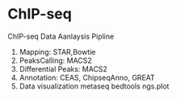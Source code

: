 # ChIP-seq
ChIP-seq Data Aanlaysis Pipline

1. Mapping: STAR,Bowtie
2. PeaksCalling: MACS2
3. Differential Peaks: MACS2
4. Annotation: CEAS, ChipseqAnno, GREAT
5. Data visualization
  metaseq
  bedtools
  ngs.plot
